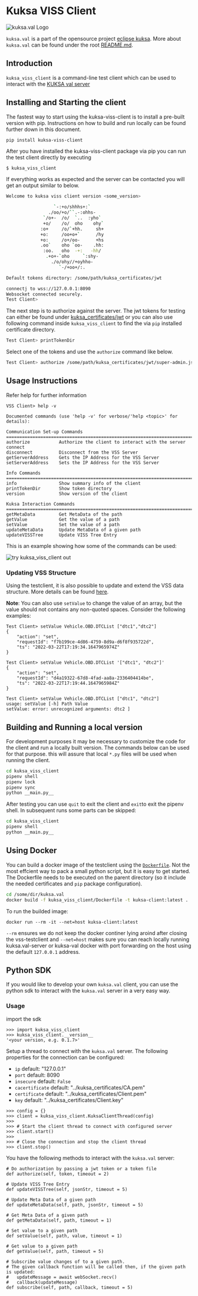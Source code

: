 # Kuksa VISS Client
![kuksa.val Logo](../doc/pictures/logo.png)

`kuksa.val` is a part of the opensource project [eclipse kuksa](https://www.eclipse.org/kuksa/).
More about `kuksa.val` can be found under the root [README.md](../README.md).

## Introduction

`kuksa_viss_client` is a command-line test client which can be used to interact with the [KUKSA val server](../kuksa-val-server/README.md)

## Installing and Starting the client

The fastest way to start using the kuksa-viss-client is to install a pre-built version with pip.
Instructions on how to build and run locally can be found further down in this document.

```
pip install kuksa-viss-client
```


After you have installed the kuksa-viss-client package via pip you can run the test client directly by executing

```bash
$ kuksa_viss_client
```
If everything works as expected and the server can be contacted you will get an output similar to below.


```bash
Welcome to kuksa viss client version <some_version>

                  `-:+o/shhhs+:`                  
                ./oo/+o/``.-:ohhs-                
              `/o+-  /o/  `..  :yho`              
              +o/    /o/  oho    ohy`             
             :o+     /o/`+hh.     sh+             
             +o:     /oo+o+`      /hy             
             +o:     /o+/oo-      +hs             
             .oo`    oho `oo-    .hh:             
              :oo.   oho  -+:   -hh/              
               .+o+-`oho     `:shy-               
                 ./o/ohy//+oyhho-                 
                    `-/+oo+/:.             

Default tokens directory: /some/path/kuksa_certificates/jwt

connectj to wss://127.0.0.1:8090
Websocket connected securely.
Test Client>
```

The next step is to authorize against the server.
The jwt tokens for testing can either be found under [kuksa_certificates/jwt](../kuksa_certificates/jwt) or you can also use following command inside `kuksa_viss_client` to find the via `pip` installed certificate directory.

```bash
Test Client> printTokenDir
```
Select one of the tokens and use the `authorize` command like below. 

```bash
Test Client> authorize /some/path/kuksa_certificates/jwt/super-admin.json.token
```

## Usage Instructions

Refer help for further information
```
VSS Client> help -v

Documented commands (use 'help -v' for verbose/'help <topic>' for details):

Communication Set-up Commands
================================================================================
authorize           Authorize the client to interact with the server
connect             
disconnect          Disconnect from the VSS Server
getServerAddress    Gets the IP Address for the VSS Server
setServerAddress    Sets the IP Address for the VSS Server

Info Commands
================================================================================
info                Show summary info of the client
printTokenDir       Show token directory
version             Show version of the client

Kuksa Interaction Commands
================================================================================
getMetaData         Get MetaData of the path
getValue            Get the value of a path
setValue            Set the value of a path
updateMetaData      Update MetaData of a given path
updateVISSTree      Update VISS Tree Entry
```

This is an example showing how some of the commands can be used:

![try kuksa_viss_client out](../doc/pictures/testclient_basic.gif "test client usage")

### Updating VSS Structure

Using the testclient, it is also possible to update and extend the VSS data structure. More details can be found [here](../doc/liveUpdateVSSTree.md).

**Note**: You can also use `setValue` to change the value of an array, but the value should not contains any non-quoted spaces. Consider the following examples:

```
Test Client> setValue Vehicle.OBD.DTCList ["dtc1","dtc2"]
{
    "action": "set", 
    "requestId": "f7b199ce-4d86-4759-8d9a-d6f8f935722d", 
    "ts": "2022-03-22T17:19:34.1647965974Z"
}

Test Client> setValue Vehicle.OBD.DTCList '["dtc1", "dtc2"]'
{
    "action": "set", 
    "requestId": "d4a19322-67d8-4fad-aa8a-2336404414be", 
    "ts": "2022-03-22T17:19:44.1647965984Z"
}

Test Client> setValue Vehicle.OBD.DTCList ["dtc1", "dtc2"]
usage: setValue [-h] Path Value
setValue: error: unrecognized arguments: dtc2 ]
```


## Building and Running a local version

For development purposes it may be necessary to customize the code for the client and run a locally built version.
The commands below can be used for that purpose. this will assure that local `*.py` files will be used when running the client.

```bash
cd kuksa_viss_client
pipenv shell
pipenv lock
pipenv sync
python __main.py__
```

After testing you can use `quit` to exit the client and `exit`to exit the pipenv shell. In subsequent runs some parts can be skipped:

```bash
cd kuksa_viss_client
pipenv shell
python __main.py__
```

## Using Docker
You can build a docker image of the testclient using the [`Dockerfile`](./Dockerfile). Not the most effcient way to pack a small python script, but it is easy to get started. The Dockerfile needs to be executed on the parent directory (so it include the needed certificates and `pip` package configuration). 


```bash
cd /some/dir/kuksa.val
docker build -f kuksa_viss_client/Dockerfile -t kuksa-client:latest .
```

To run the builded image:

```
docker run --rm -it --net=host kuksa-client:latest
```

`--rm` ensures we do not keep the docker continer lying aroind after closing the vss-testclient and `--net=host` makes sure you can reach locally running kuksa.val-server or kuksa-val docker with port forwarding on the host using the default `127.0.0.1` address.


## Python SDK
If you would like to develop your own `kuksa.val` client,
you can use the python sdk to interact with the `kuksa.val` server in a very easy way.


### Usage

import the sdk
```
>>> import kuksa_viss_client
>>> kuksa_viss_client.__version__
'<your version, e.g. 0.1.7>'
```

Setup a thread to connect with the `kuksa.val` server.
The following properties for the connection can be configured:
- `ip` default: "127.0.0.1"
- `port` default: 8090
- `insecure` default: `False`
- `cacertificate` default: "../kuksa_certificates/CA.pem"
- `certificate` default: "../kuksa_certificates/Client.pem"
- `key` default: "../kuksa_certificates/Client.key"

```
>>> config = {} 
>>> client = kuksa_viss_client.KuksaClientThread(config)
>>> 
>>> # Start the client thread to connect with configured server
>>> client.start()
>>>
>>> # Close the connection and stop the client thread
>>> client.stop()
```

You have the following methods to interact with the `kuksa.val` server:

```
# Do authorization by passing a jwt token or a token file
def authorize(self, token, timeout = 2)

# Update VISS Tree Entry 
def updateVISSTree(self, jsonStr, timeout = 5)

# Update Meta Data of a given path
def updateMetaData(self, path, jsonStr, timeout = 5)

# Get Meta Data of a given path
def getMetaData(self, path, timeout = 1)

# Set value to a given path
def setValue(self, path, value, timeout = 1)

# Get value to a given path
def getValue(self, path, timeout = 5)

# Subscribe value changes of to a given path.
# The given callback function will be called then, if the given path is updated:
#   updateMessage = await webSocket.recv()
#   callback(updateMessage)
def subscribe(self, path, callback, timeout = 5)
```

